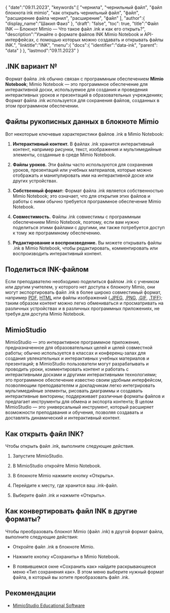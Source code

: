 {
"date":"09.11.2023",
   "keywords":[
"чернила",
"чернильный файл",
"файл блокнота ink mimio",
"как открыть чернильный файл",
"файл",
"расширение файла чернил",
"расширение",
"файл"
],
   "author":{
"display_name":"Шакил Фаиз"
},
"draft": "false",
"toc": true,
"title":"Файл INK — Блокнот Mimio — Что такое файл .ink и как его открыть?",
   "description":"Узнайте о формате файлов INK Mimio Notebook и API-интерфейсах, с помощью которых можно создавать и открывать файлы INK.",
"linktitle":"INK",
   "menu":{
      "docs":{
         "identifier":"data-ink",
"parent": "data"
}
},
"lastmod":"09.11.2023"
}

## .INK вариант №

Формат файла .ink обычно связан с программным обеспечением **Mimio Notebook**; Mimio Notebook — это программное обеспечение для интерактивной доски, используемое для создания и проведения интерактивных уроков и презентаций в образовательных учреждениях; Формат файла .ink используется для сохранения файлов, созданных в этом программном обеспечении.

## Файлы рукописных данных в блокноте Mimio

Вот некоторые ключевые характеристики файлов .ink в Mimio Notebook:

1. **Интерактивный контент.** В файлах .ink хранится интерактивный контент, например рисунки, текст, изображения и мультимедийные элементы, созданные в среде Mimio Notebook.
    








2. **Файлы уроков.** Эти файлы часто используются для сохранения уроков, презентаций или учебных материалов, которые можно отображать и манипулировать ими на интерактивной доске или других устройствах.
    








3. **Собственный формат:** Формат файла .ink является собственностью Mimio Notebook; это означает, что для открытия этих файлов и работы с ними обычно требуется программное обеспечение Mimio Notebook.
    








4. **Совместимость.** Файлы .ink совместимы с программным обеспечением Mimio Notebook, поэтому, если вам нужно поделиться этими файлами с другими, им также потребуется доступ к тому же программному обеспечению.
    








5. **Редактирование и воспроизведение.** Вы можете открывать файлы .ink в Mimio Notebook, чтобы редактировать, комментировать или воспроизводить интерактивный контент.

## Поделиться INK-файлом

Если преподавателю необходимо поделиться файлом .ink с учеником или другим учителем, у которого нет доступа к блокноту Mimio, они могут экспортировать файл .ink в более широко совместимый формат, например [PDF](/ru/pdf/), [HTML](/ru/web/html/) или файлы изображений ([.JPEG](/ru/image/jpeg/), [.PNG](/ru/image/png/), [.GIF](/ru/image/gif/), [.TIFF](/ru/image/tiff/)); таким образом контент можно легко обмениваться и просматривать на различных устройствах и в различных программных приложениях, не требуя для доступа Mimio Notebook.

## MimioStudio

MimioStudio — это интерактивное программное приложение, предназначенное для образовательных целей и целей совместной работы; обычно используется в классах и конференц-залах для создания увлекательных и интерактивных учебных материалов и презентаций; в MimioStudio пользователи могут разрабатывать и проводить уроки, комментировать контент и работать с интерактивными досками и другими интерактивными технологиями; это программное обеспечение известно своим удобным интерфейсом, позволяющим преподавателям и докладчикам легко интегрировать мультимедийные элементы, рисовать диаграммы и создавать интерактивные викторины; поддерживает различные форматы файлов и предлагает инструменты для обмена и экспорта контента; В целом MimioStudio — это универсальный инструмент, который расширяет возможности преподавания и обучения, позволяя создавать и доставлять динамический и интерактивный контент.

## Как открыть файл INK?

Чтобы открыть файл .ink, выполните следующие действия.

1. Запустите MimioStudio.
    








2. В MimioStudio откройте Mimio Notebook.
    








3. В блокноте Mimio нажмите кнопку «Открыть».
    








4. Перейдите к месту, где хранится ваш .ink-файл.
    








5. Выберите файл .ink и нажмите «Открыть».

## Как конвертировать файл INK в другие форматы?

Чтобы преобразовать блокнот Mimio (файл .ink) в другой формат файла, выполните следующие действия:

- Откройте файл .ink в блокноте Mimio.

- Нажмите кнопку «Сохранить» в Mimio Notebook.

- В появившемся окне «Сохранить как» найдите раскрывающееся меню «Тип сохранения как». В этом меню выберите нужный формат файла, в который вы хотите преобразовать файл .ink.

## Рекомендации
* [MimioStudio Educational Software](https://boxlight.com/products/apps-for-the-classroom/mimiostudio-educational-software)
